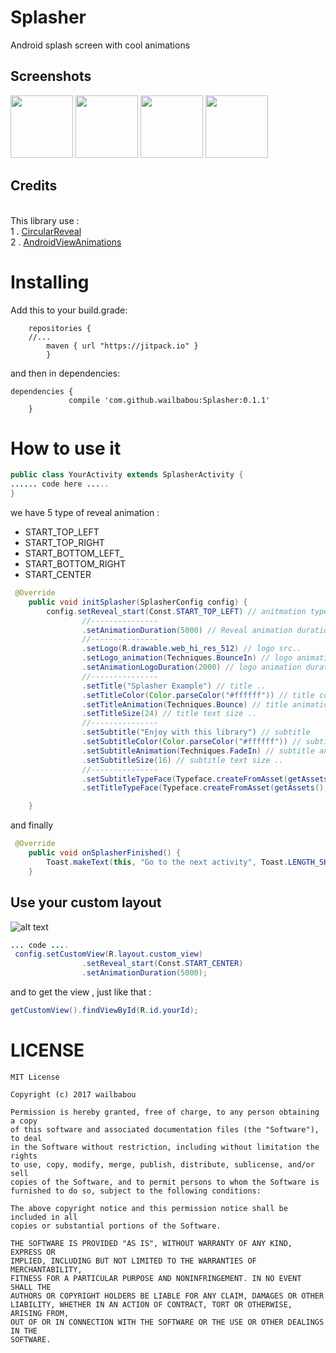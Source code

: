 # Splasher
Android splash screen with cool animations

## Screenshots

<p float="left">
  <img src="https://s26.postimg.org/4couky10p/one.gif" width="100" />
  <img src="https://s26.postimg.org/781xrt50p/two.gif" width="100" /> 
  <img src="https://s26.postimg.org/q1sc2jsmh/for.gif" width="100" />
  <img src="https://s26.postimg.org/h81flg5nt/three.gif" width="100" />
</p>

## Credits

<br>
This library use :  <br>
1 . <a href="https://github.com/ozodrukh/CircularReveal">CircularReveal</a> <br>
2 . <a href="https://github.com/daimajia/AndroidViewAnimations">AndroidViewAnimations</a> <br>

# Installing
Add this to your build.grade:

```
	repositories {
	//...
        maven { url "https://jitpack.io" }
        }
```
and then in dependencies:

```
dependencies {
	         compile 'com.github.wailbabou:Splasher:0.1.1'
	}
```

# How to use it
```java
public class YourActivity extends SplasherActivity {
...... code here .....
}
```
we have 5 type of reveal animation : 
* START_TOP_LEFT
* START_TOP_RIGHT
* START_BOTTOM_LEFT_
* START_BOTTOM_RIGHT
* START_CENTER
```java
 @Override
    public void initSplasher(SplasherConfig config) {
        config.setReveal_start(Const.START_TOP_LEFT) // anitmation type ..
                //---------------
                .setAnimationDuration(5000) // Reveal animation duration ..
                //---------------
                .setLogo(R.drawable.web_hi_res_512) // logo src..
                .setLogo_animation(Techniques.BounceIn) // logo animation ..
                .setAnimationLogoDuration(2000) // logo animation duration ..
                //---------------
                .setTitle("Splasher Example") // title ..
                .setTitleColor(Color.parseColor("#ffffff")) // title color ..
                .setTitleAnimation(Techniques.Bounce) // title animation ( from Android View Animations ) ..
                .setTitleSize(24) // title text size ..
                //---------------
                .setSubtitle("Enjoy with this library") // subtitle
                .setSubtitleColor(Color.parseColor("#ffffff")) // subtitle color
                .setSubtitleAnimation(Techniques.FadeIn) // subtitle animation (from Android View Animations) ..
                .setSubtitleSize(16) // subtitle text size ..
                //---------------
                .setSubtitleTypeFace(Typeface.createFromAsset(getAssets(),"diana.otf")) // subtitle font type ..
                .setTitleTypeFace(Typeface.createFromAsset(getAssets(),"stc.otf")); // title font type ..

    }
```
and finally 

```java
 @Override
    public void onSplasherFinished() {
        Toast.makeText(this, "Go to the next activity", Toast.LENGTH_SHORT).show();
    }
```
## Use your custom layout 

![alt text](https://s26.postimg.org/cysmieii1/five.gif)

```java
... code ....
 config.setCustomView(R.layout.custom_view)
                .setReveal_start(Const.START_CENTER)
                .setAnimationDuration(5000);
```
and to get the view , just like that :

```java
getCustomView().findViewById(R.id.yourId);
```

# LICENSE

```
MIT License

Copyright (c) 2017 wailbabou

Permission is hereby granted, free of charge, to any person obtaining a copy
of this software and associated documentation files (the "Software"), to deal
in the Software without restriction, including without limitation the rights
to use, copy, modify, merge, publish, distribute, sublicense, and/or sell
copies of the Software, and to permit persons to whom the Software is
furnished to do so, subject to the following conditions:

The above copyright notice and this permission notice shall be included in all
copies or substantial portions of the Software.

THE SOFTWARE IS PROVIDED "AS IS", WITHOUT WARRANTY OF ANY KIND, EXPRESS OR
IMPLIED, INCLUDING BUT NOT LIMITED TO THE WARRANTIES OF MERCHANTABILITY,
FITNESS FOR A PARTICULAR PURPOSE AND NONINFRINGEMENT. IN NO EVENT SHALL THE
AUTHORS OR COPYRIGHT HOLDERS BE LIABLE FOR ANY CLAIM, DAMAGES OR OTHER
LIABILITY, WHETHER IN AN ACTION OF CONTRACT, TORT OR OTHERWISE, ARISING FROM,
OUT OF OR IN CONNECTION WITH THE SOFTWARE OR THE USE OR OTHER DEALINGS IN THE
SOFTWARE.
```
